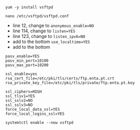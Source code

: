 
```
yum -y install vsftpd
```
```
nano /etc/vsftpd/vsftpd.conf
```
* line 12, change to `anonymous_enable=NO`
* line 114, change to `listen=YES`
* line 123, change to `listen_ipv6=NO`
* add to the bottom `use_localtime=YES`
* add to the bottom
```
pasv_enable=YES
pasv_min_port=10100
pasv_max_port=10200
```
```
ssl_enable=yes
rsa_cert_file=/etc/pki/tls/certs/ftp.enta.pt.crt
rsa_private_key_file=/etc/pki/tls/private/ftp.enta.pt.key
```
```
ssl_ciphers=HIGH
ssl_tlsv1=YES
ssl_sslv2=NO
ssl_sslv3=NO
force_local_data_ssl=YES
force_local_logins_ssl=YES
```
```
systemtctl enable --now vsftpd
```
